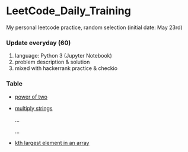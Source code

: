 # LeetCode_Daily_Training
My personal leetcode practice, random selection (initial date: May 23rd)
### Update everyday (60)
1) language: Python 3 (Jupyter Notebook)
2) problem description & solution 
3) mixed with hackerrank practice & checkio
### Table
* [power of two](https://github.com/xlyue92/LeetCode_Daily_Training/blob/master/%20power%20of%20two.ipynb)
* [multiply strings](https://github.com/xlyue92/LeetCode_Daily_Training/blob/master/multiply%20strings.ipynb)

     ...
     
     ...
   
* [kth largest element in an array](https://github.com/xlyue92/LeetCode_Daily_Training/blob/master/kth%20largest%20element%20in%20an%20array.ipynb)
